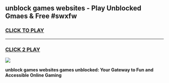 
## unblock games websites - Play Unblocked Gmaes & Free #swxfw
<h3>
<a href="https://premium.freeplayer.one?title=unblock_games_websites&ref=01M">CLICK TO PLAY</a></h3>
<hr>

<h3>
<a href="https://premium.freeplayer.one?title=unblock_games_websites&ref=01M">CLICK 2 PLAY</a>
  
</h3>

<a href="https://premium.freeplayer.one?title=unblock_games_websites&ref=01M"><img src="https://clearcache.store/games.png"></a>


**unblock games websites games unblocked: Your Gateway to Fun and Accessible Online Gaming**
